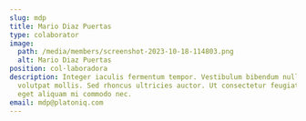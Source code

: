 ```yaml
---
slug: mdp
title: Mario Diaz Puertas
type: colaborator
image:
  path: /media/members/screenshot-2023-10-18-114803.png
  alt: Mario Diaz Puertas
position: col·laboradora
description: Integer iaculis fermentum tempor. Vestibulum bibendum nulla vel
  volutpat mollis. Sed rhoncus ultricies auctor. Ut consectetur feugiat turpis,
  eget aliquam mi commodo nec.
email: mdp@platoniq.com
---
```

